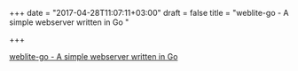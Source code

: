 +++
date = "2017-04-28T11:07:11+03:00"
draft = false
title = "weblite-go - A simple webserver written in Go "

+++

<p><a href="https://t.co/NU2UTkhXdb">weblite-go - A simple webserver written in Go </a></p>